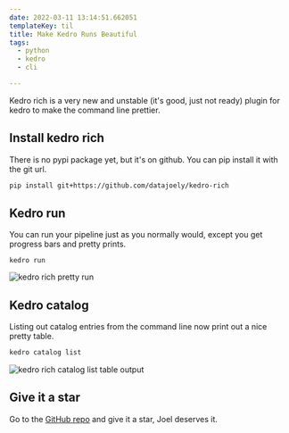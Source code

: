 ```yaml
---
date: 2022-03-11 13:14:51.662051
templateKey: til
title: Make Kedro Runs Beautiful
tags:
  - python
  - kedro
  - cli

---
```


Kedro rich is a very new and unstable (it's good, just not ready) plugin for
kedro to make the command line prettier.

## Install kedro rich

There is no pypi package yet, but it's on github.  You can pip install it with
the git url.

``` bash
pip install git+https://github.com/datajoely/kedro-rich
```

## Kedro run

You can run your pipeline just as you normally would, except you get progress
bars and pretty prints.

```
kedro run
```

![kedro rich pretty run](https://images.waylonwalker.com/kedro-rich-run.png')


## Kedro catalog

Listing out catalog entries from the command line now print out a nice pretty
table.

``` bash
kedro catalog list
```

![kedro rich catalog list table output](https://images.waylonwalker.com/kedro-rich-catalog-list.png')

## Give it a star

Go to the [GitHub repo](https://github.com/datajoely/kedro-rich) and give it a
star, Joel deserves it.
